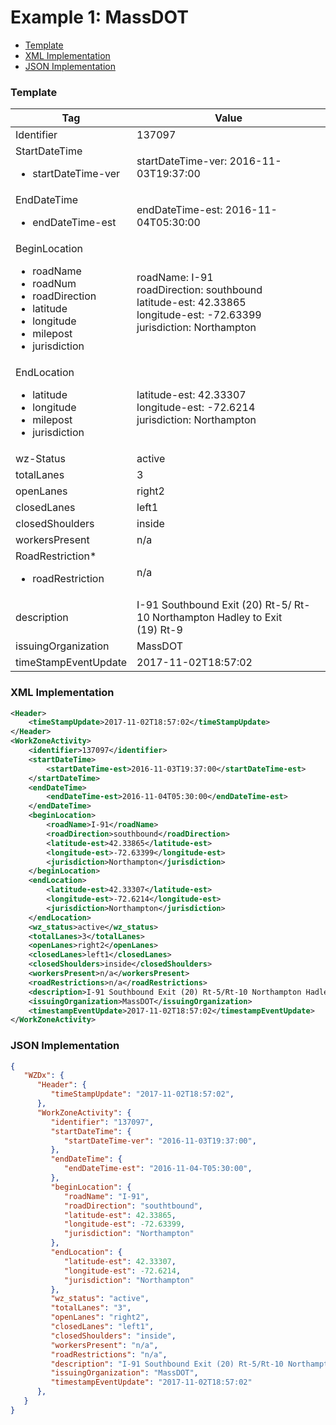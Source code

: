 # Example 1: MassDOT 

- [Template](#template)
- [XML Implementation](#xml-implementation)
- [JSON Implementation](#json-implementation)

### Template
Tag | Value
--- | -----
Identifier | 137097
StartDateTime<ul><li>startDateTime-ver</li></ul> | startDateTime-ver: 2016-11-03T19:37:00
EndDateTime<ul><li>endDateTime-est</li></ul> | endDateTime-est: 2016-11-04T05:30:00
BeginLocation<ul><li>roadName</li><li>roadNum</li><li>roadDirection</li><li>latitude</li><li>longitude</li><li>milepost</li><li>jurisdiction</li></ul> | roadName: I-91<br>roadDirection: southbound<br>latitude-est: 42.33865<br>longitude-est: -72.63399<br>jurisdiction: Northampton
EndLocation<ul><li>latitude</li><li>longitude</li><li>milepost</li><li>jurisdiction</li></ul> | latitude-est: 42.33307<br>longitude-est: -72.6214<br>jurisdiction: Northampton
wz-Status | active
totalLanes | 3
openLanes | right2
closedLanes | left1
closedShoulders | inside
workersPresent | n/a
RoadRestriction*<ul><li>roadRestriction</li></ul> | n/a
description | I-91 Southbound   Exit (20) Rt-5/ Rt-10 Northampton Hadley to Exit<br>(19) Rt-9
issuingOrganization | MassDOT
timeStampEventUpdate | 2017-11-02T18:57:02

### XML Implementation
```xml
<Header>
	<timeStampUpdate>2017-11-02T18:57:02</timeStampUpdate>
</Header>
<WorkZoneActivity>
	<identifier>137097</identifier>
	<startDateTime>
		<startDateTime-est>2016-11-03T19:37:00</startDateTime-est>
	</startDateTime>
	<endDateTime>
		<endDateTime-est>2016-11-04T05:30:00</endDateTime-est>
	</endDateTime>
	<beginLocation>
		<roadName>I-91</roadName>
		<roadDirection>southbound</roadDirection>
		<latitude-est>42.33865</latitude-est>
		<longitude-est>-72.63399</longitude-est>
		<jurisdiction>Northampton</jurisdiction>
	</beginLocation>
	<endLocation>
		<latitude-est>42.33307</latitude-est>
		<longitude-est>-72.6214</longitude-est>
		<jurisdiction>Northampton</jurisdiction>
	</endLocation>
	<wz_status>active</wz_status>
	<totalLanes>3</totalLanes>
	<openLanes>right2</openLanes>
	<closedLanes>left1</closedLanes>
	<closedShoulders>inside</closedShoulders>
	<workersPresent>n/a</workersPresent>
	<roadRestrictions>n/a</roadRestrictions>
	<description>I-91 Southbound Exit (20) Rt-5/Rt-10 Northampton Hadley to Exit (19) Rt-9</description>
	<issuingOrganization>MassDOT</issuingOrganization>
	<timestampEventUpdate>2017-11-02T18:57:02</timestampEventUpdate>
</WorkZoneActivity>
```

### JSON Implementation
```json
{
   "WZDx": {
      "Header": {
         "timeStampUpdate": "2017-11-02T18:57:02",
      },
      "WorkZoneActivity": {
         "identifier": "137097",
         "startDateTime": {
            "startDateTime-ver": "2016-11-03T19:37:00",
         },
         "endDateTime": {
            "endDateTime-est": "2016-11-04-T05:30:00",
         },
         "beginLocation": {
            "roadName": "I-91",
            "roadDirection": "southtbound",
            "latitude-est": 42.33865,
            "longitude-est": -72.63399,
            "jurisdiction": "Northampton"
         },
         "endLocation": {
            "latitude-est": 42.33307,
            "longitude-est": -72.6214,
            "jurisdiction": "Northampton"
         },
         "wz_status": "active",
         "totalLanes": "3",
         "openLanes": "right2",
         "closedLanes": "left1",
         "closedShoulders": "inside",
         "workersPresent": "n/a",
         "roadRestrictions": "n/a",
         "description": "I-91 Southbound Exit (20) Rt-5/Rt-10 Northampton Hadley to Exit (19) Rt-9",
         "issuingOrganization": "MassDOT",
         "timestampEventUpdate": "2017-11-02T18:57:02"
      },
   }
}
```
